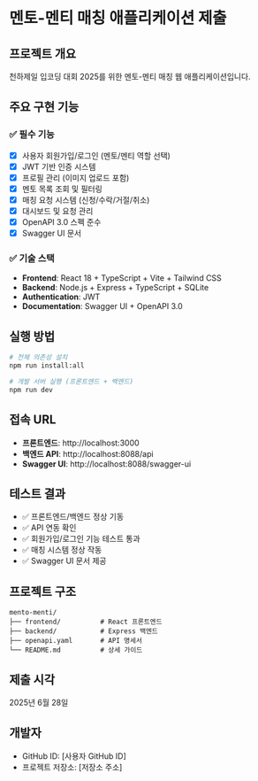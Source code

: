 # 멘토-멘티 매칭 애플리케이션 제출

## 프로젝트 개요
천하제일 입코딩 대회 2025를 위한 멘토-멘티 매칭 웹 애플리케이션입니다.

## 주요 구현 기능

### ✅ 필수 기능
- [x] 사용자 회원가입/로그인 (멘토/멘티 역할 선택)
- [x] JWT 기반 인증 시스템
- [x] 프로필 관리 (이미지 업로드 포함)
- [x] 멘토 목록 조회 및 필터링
- [x] 매칭 요청 시스템 (신청/수락/거절/취소)
- [x] 대시보드 및 요청 관리
- [x] OpenAPI 3.0 스펙 준수
- [x] Swagger UI 문서

### ✅ 기술 스택
- **Frontend**: React 18 + TypeScript + Vite + Tailwind CSS
- **Backend**: Node.js + Express + TypeScript + SQLite
- **Authentication**: JWT
- **Documentation**: Swagger UI + OpenAPI 3.0

## 실행 방법

```bash
# 전체 의존성 설치
npm run install:all

# 개발 서버 실행 (프론트엔드 + 백엔드)
npm run dev
```

## 접속 URL
- **프론트엔드**: http://localhost:3000
- **백엔드 API**: http://localhost:8088/api
- **Swagger UI**: http://localhost:8088/swagger-ui

## 테스트 결과
- ✅ 프론트엔드/백엔드 정상 기동
- ✅ API 연동 확인
- ✅ 회원가입/로그인 기능 테스트 통과
- ✅ 매칭 시스템 정상 작동
- ✅ Swagger UI 문서 제공

## 프로젝트 구조
```
mento-menti/
├── frontend/          # React 프론트엔드
├── backend/           # Express 백엔드
├── openapi.yaml       # API 명세서
└── README.md          # 상세 가이드
```

## 제출 시각
2025년 6월 28일

## 개발자
- GitHub ID: [사용자 GitHub ID]
- 프로젝트 저장소: [저장소 주소]
